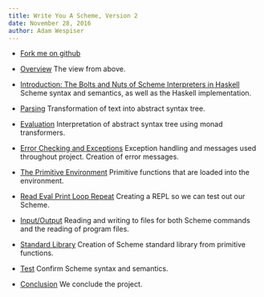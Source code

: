 ```yaml
---
title: Write You A Scheme, Version 2
date: November 28, 2016
author: Adam Wespiser
---
```


* [Fork me on github](https://github.com/write-you-a-scheme-v2/scheme)    

* [Overview](../wyas/00_overview.html) The view from above.     
* [Introduction: The Bolts and Nuts of Scheme Interpreters in Haskell](../wyas/01_introduction.html)  Scheme syntax and semantics, as well as the Haskell implementation.    
* [Parsing](../wyas/02_parsing.html) Transformation of text into abstract syntax tree.    
* [Evaluation](../wyas/03_evaluation.html) Interpretation of abstract syntax tree using monad transformers.       
* [Error Checking and Exceptions](../wyas/04_errors.html) Exception handling and messages used throughout project. Creation of error messages.    
* [The Primitive Environment](../wyas/05_primitives.html) Primitive functions that are loaded into the environment.    
* [Read Eval Print Loop Repeat](../wyas/06_repl.html) Creating a REPL so we can
  test out our Scheme.    
* [Input/Output](../wyas/07_io.html) Reading and writing to files for both Scheme commands and the reading of program files.    
* [Standard Library](../wyas/08_stdlib.html) Creation of Scheme standard library from primitive functions.    
* [Test](../wyas/09_test.html) Confirm Scheme syntax and semantics.    
* [Conclusion](../wyas/10_conclusion.html) We conclude the project.  
